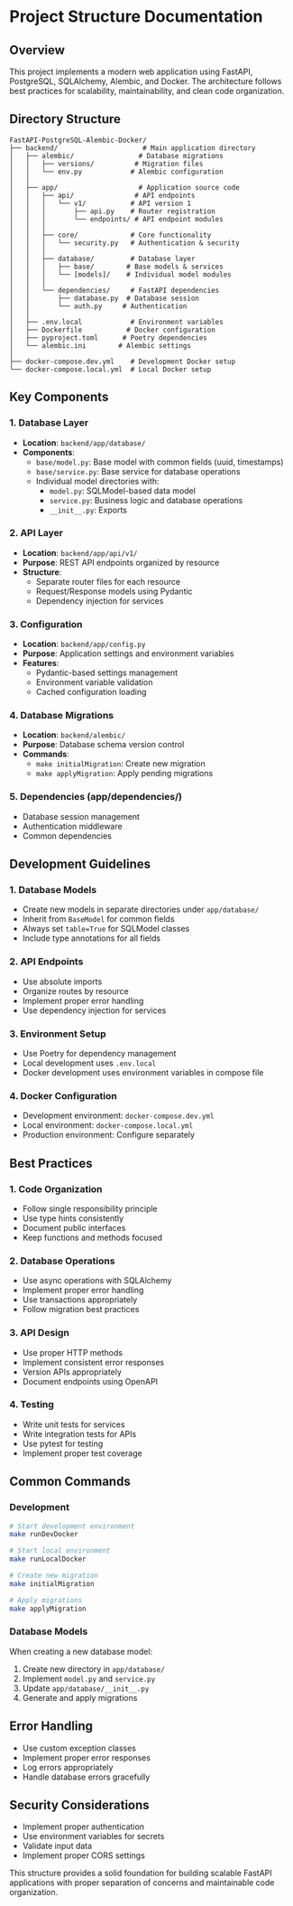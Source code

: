 # Project Structure Documentation

## Overview
This project implements a modern web application using FastAPI, PostgreSQL, SQLAlchemy, Alembic, and Docker. The architecture follows best practices for scalability, maintainability, and clean code organization.

## Directory Structure
```
FastAPI-PostgreSQL-Alembic-Docker/
├── backend/                     # Main application directory
│   ├── alembic/                # Database migrations
│   │   ├── versions/          # Migration files
│   │   └── env.py            # Alembic configuration
│   │
│   ├── app/                    # Application source code
│   │   ├── api/               # API endpoints
│   │   │   └── v1/           # API version 1
│   │   │       ├── api.py    # Router registration
│   │   │       └── endpoints/ # API endpoint modules
│   │   │
│   │   ├── core/             # Core functionality
│   │   │   └── security.py   # Authentication & security
│   │   │
│   │   ├── database/         # Database layer
│   │   │   ├── base/        # Base models & services
│   │   │   └── [models]/    # Individual model modules
│   │   │
│   │   └── dependencies/     # FastAPI dependencies
│   │       ├── database.py  # Database session
│   │       └── auth.py     # Authentication
│   │
│   ├── .env.local            # Environment variables
│   ├── Dockerfile           # Docker configuration
│   ├── pyproject.toml      # Poetry dependencies
│   └── alembic.ini        # Alembic settings
│
├── docker-compose.dev.yml    # Development Docker setup
└── docker-compose.local.yml  # Local Docker setup
```

## Key Components

### 1. Database Layer
- **Location**: `backend/app/database/`
- **Components**:
  - `base/model.py`: Base model with common fields (uuid, timestamps)
  - `base/service.py`: Base service for database operations
  - Individual model directories with:
    - `model.py`: SQLModel-based data model
    - `service.py`: Business logic and database operations
    - `__init__.py`: Exports

### 2. API Layer
- **Location**: `backend/app/api/v1/`
- **Purpose**: REST API endpoints organized by resource
- **Structure**:
  - Separate router files for each resource
  - Request/Response models using Pydantic
  - Dependency injection for services

### 3. Configuration
- **Location**: `backend/app/config.py`
- **Purpose**: Application settings and environment variables
- **Features**:
  - Pydantic-based settings management
  - Environment variable validation
  - Cached configuration loading

### 4. Database Migrations
- **Location**: `backend/alembic/`
- **Purpose**: Database schema version control
- **Commands**:
  - `make initialMigration`: Create new migration
  - `make applyMigration`: Apply pending migrations

### 5. Dependencies (app/dependencies/)
- Database session management
- Authentication middleware
- Common dependencies

## Development Guidelines

### 1. Database Models
- Create new models in separate directories under `app/database/`
- Inherit from `BaseModel` for common fields
- Always set `table=True` for SQLModel classes
- Include type annotations for all fields

### 2. API Endpoints
- Use absolute imports
- Organize routes by resource
- Implement proper error handling
- Use dependency injection for services

### 3. Environment Setup
- Use Poetry for dependency management
- Local development uses `.env.local`
- Docker development uses environment variables in compose file

### 4. Docker Configuration
- Development environment: `docker-compose.dev.yml`
- Local environment: `docker-compose.local.yml`
- Production environment: Configure separately

## Best Practices

### 1. Code Organization
- Follow single responsibility principle
- Use type hints consistently
- Document public interfaces
- Keep functions and methods focused

### 2. Database Operations
- Use async operations with SQLAlchemy
- Implement proper error handling
- Use transactions appropriately
- Follow migration best practices

### 3. API Design
- Use proper HTTP methods
- Implement consistent error responses
- Version APIs appropriately
- Document endpoints using OpenAPI

### 4. Testing
- Write unit tests for services
- Write integration tests for APIs
- Use pytest for testing
- Implement proper test coverage

## Common Commands

### Development
```bash
# Start development environment
make runDevDocker

# Start local environment
make runLocalDocker

# Create new migration
make initialMigration

# Apply migrations
make applyMigration
```

### Database Models
When creating a new database model:
1. Create new directory in `app/database/`
2. Implement `model.py` and `service.py`
3. Update `app/database/__init__.py`
4. Generate and apply migrations

## Error Handling
- Use custom exception classes
- Implement proper error responses
- Log errors appropriately
- Handle database errors gracefully

## Security Considerations
- Implement proper authentication
- Use environment variables for secrets
- Validate input data
- Implement proper CORS settings

This structure provides a solid foundation for building scalable FastAPI applications with proper separation of concerns and maintainable code organization.